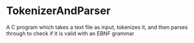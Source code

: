 # TokenizerAndParser
A C program which takes a text file as input, tokenizes it, and then parses through to check if it is valid with an EBNF grammar
